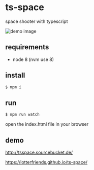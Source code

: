 # ts-space
space shooter with typescript

![demo image](https://i.imgur.com/Qhvayhv.png)

## requirements 
- node 8 (nvm use 8)

## install 
```bash
$ npm i
```
## run
```bash
$ npm run watch
```
open the index.html file in your browser

## demo 
http://tsspace.sourcebucket.de/

https://lotterfriends.github.io/ts-space/

